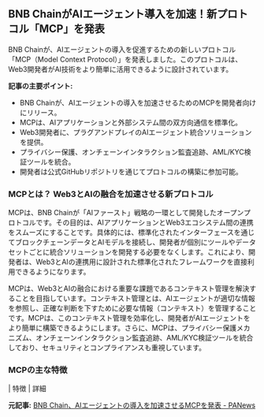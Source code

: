 ## BNB ChainがAIエージェント導入を加速！新プロトコル「MCP」を発表

BNB Chainが、AIエージェントの導入を促進するための新しいプロトコル「MCP（Model Context Protocol）」を発表しました。このプロトコルは、Web3開発者がAI技術をより簡単に活用できるように設計されています。

**記事の主要ポイント:**

* BNB Chainが、AIエージェントの導入を加速させるためのMCPを開発者向けにリリース。
* MCPは、AIアプリケーションと外部システム間の双方向通信を標準化。
* Web3開発者に、プラグアンドプレイのAIエージェント統合ソリューションを提供。
* プライバシー保護、オンチェーンインタラクション監査追跡、AML/KYC検証ツールを統合。
* 開発者は公式GitHubリポジトリを通じてプロトコルの構築に参加可能。

### MCPとは？ Web3とAIの融合を加速させる新プロトコル

MCPは、BNB Chainが「AIファースト」戦略の一環として開発したオープンプロトコルです。その目的は、AIアプリケーションとWeb3エコシステム間の連携をスムーズにすることです。具体的には、標準化されたインターフェースを通じてブロックチェーンデータとAIモデルを接続し、開発者が個別にツールやデータセットごとに統合ソリューションを開発する必要をなくします。これにより、開発者は、Web3とAIの連携用に設計された標準化されたフレームワークを直接利用できるようになります。

MCPは、Web3とAIの融合における重要な課題であるコンテキスト管理を解決することを目指しています。コンテキスト管理とは、AIエージェントが適切な情報を参照し、正確な判断を下すために必要な情報（コンテキスト）を管理することです。MCPは、このコンテキスト管理を効率化し、開発者がAIエージェントをより簡単に構築できるようにします。さらに、MCPは、プライバシー保護メカニズム、オンチェーンインタラクション監査追跡、AML/KYC検証ツールを統合しており、セキュリティとコンプライアンスも重視しています。

### MCPの主な特徴

| 特徴 | 詳細 

**元記事:** [BNB Chain、AIエージェントの導入を加速させるMCPを発表 - PANews](https://www.panewslab.com/jp/sqarticledetails/c5kj4wlc.html)